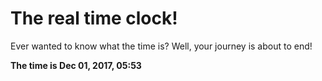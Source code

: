 # The real time clock!

Ever wanted to know what the time is? Well, your journey is about to end!

**The time is Dec 01, 2017, 05:53**